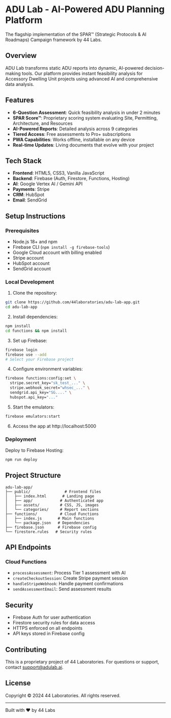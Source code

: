 # ADU Lab - AI-Powered ADU Planning Platform

The flagship implementation of the SPAR™ (Strategic Protocols & AI Roadmaps) Campaign framework by 44 Labs.

## Overview

ADU Lab transforms static ADU reports into dynamic, AI-powered decision-making tools. Our platform provides instant feasibility analysis for Accessory Dwelling Unit projects using advanced AI and comprehensive data analysis.

## Features

- **6-Question Assessment**: Quick feasibility analysis in under 2 minutes
- **SPAR Score™**: Proprietary scoring system evaluating Site, Permitting, Architecture, and Resources
- **AI-Powered Reports**: Detailed analysis across 9 categories
- **Tiered Access**: Free assessments to Pro+ subscriptions
- **PWA Capabilities**: Works offline, installable on any device
- **Real-time Updates**: Living documents that evolve with your project

## Tech Stack

- **Frontend**: HTML5, CSS3, Vanilla JavaScript
- **Backend**: Firebase (Auth, Firestore, Functions, Hosting)
- **AI**: Google Vertex AI / Gemini API
- **Payments**: Stripe
- **CRM**: HubSpot
- **Email**: SendGrid

## Setup Instructions

### Prerequisites

- Node.js 18+ and npm
- Firebase CLI (`npm install -g firebase-tools`)
- Google Cloud account with billing enabled
- Stripe account
- HubSpot account
- SendGrid account

### Local Development

1. Clone the repository:
```bash
git clone https://github.com/44laboratories/adu-lab-app.git
cd adu-lab-app
```

2. Install dependencies:
```bash
npm install
cd functions && npm install
```

3. Set up Firebase:
```bash
firebase login
firebase use --add
# Select your Firebase project
```

4. Configure environment variables:
```bash
firebase functions:config:set \
  stripe.secret_key="sk_test_..." \
  stripe.webhook_secret="whsec_..." \
  sendgrid.api_key="SG...." \
  hubspot.api_key="..."
```

5. Start the emulators:
```bash
firebase emulators:start
```

6. Access the app at http://localhost:5000

### Deployment

Deploy to Firebase Hosting:
```bash
npm run deploy
```

## Project Structure

```
adu-lab-app/
├── public/               # Frontend files
│   ├── index.html       # Landing page
│   ├── app/            # Authenticated app
│   ├── assets/         # CSS, JS, images
│   └── categories/     # Report sections
├── functions/          # Cloud Functions
│   ├── index.js       # Main functions
│   └── package.json   # Dependencies
├── firebase.json      # Firebase config
└── firestore.rules   # Security rules
```

## API Endpoints

### Cloud Functions

- `processAssessment`: Process Tier 1 assessment with AI
- `createCheckoutSession`: Create Stripe payment session
- `handleStripeWebhook`: Handle payment confirmations
- `sendAssessmentEmail`: Send assessment results

## Security

- Firebase Auth for user authentication
- Firestore security rules for data access
- HTTPS enforced on all endpoints
- API keys stored in Firebase config

## Contributing

This is a proprietary project of 44 Laboratories. For questions or support, contact support@adulab.ai.

## License

Copyright © 2024 44 Laboratories. All rights reserved.

---

Built with ❤️ by 44 Labs